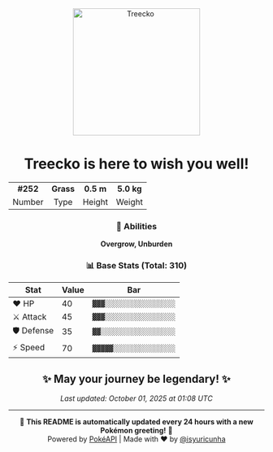 <div align="center">

<img src="https://raw.githubusercontent.com/PokeAPI/sprites/master/sprites/pokemon/252.png" width="250" height="250" alt="Treecko">

# **Treecko** is here to wish you well!

<table>
<tr>
<td align="center"><strong>#252</strong></td>
<td align="center"><strong>Grass</strong></td>
<td align="center"><strong>0.5 m</strong></td>
<td align="center"><strong>5.0 kg</strong></td>
</tr>
<tr>
<td align="center">Number</td>
<td align="center">Type</td>
<td align="center">Height</td>
<td align="center">Weight</td>
</tr>
</table>

### 🎯 Abilities
**Overgrow, Unburden**

### 📊 Base Stats (Total: 310)

| Stat | Value | Bar |
|------|-------|-----|
| ❤️ HP | 40 | `▓▓▓░░░░░░░░░░░░░░░░░` |
| ⚔️ Attack | 45 | `▓▓▓░░░░░░░░░░░░░░░░░` |
| 🛡️ Defense | 35 | `▓▓░░░░░░░░░░░░░░░░░░` |
| ⚡ Speed | 70 | `▓▓▓▓▓░░░░░░░░░░░░░░░` |

## ✨ May your journey be legendary! ✨

*Last updated: October 01, 2025 at 01:08 UTC*

---

🌟 **This README is automatically updated every 24 hours with a new Pokémon greeting!** 🌟<br>
Powered by [PokéAPI](https://pokeapi.co/) | Made with ❤️ by [@isyuricunha](https://github.com/isyuricunha)

</div>